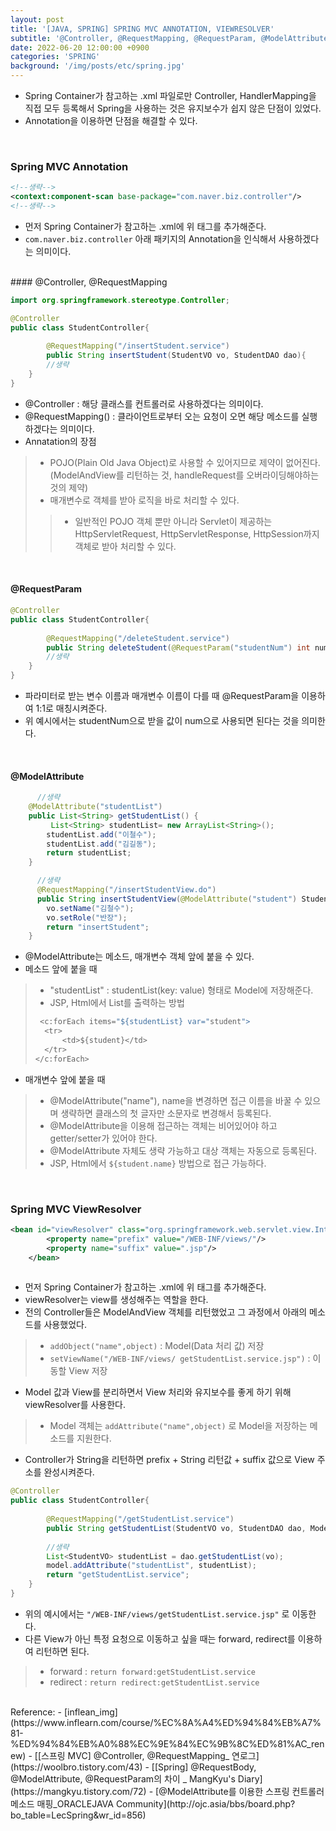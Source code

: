 ```yaml
---
layout: post
title: '[JAVA, SPRING] SPRING MVC ANNOTATION, VIEWRESOLVER'
subtitle: '@Controller, @RequestMapping, @RequestParam, @ModelAttribute, viewResolver'
date: 2022-06-20 12:00:00 +0900
categories: 'SPRING'
background: '/img/posts/etc/spring.jpg'
---
```


- Spring Container가 참고하는 .xml 파일로만 Controller, HandlerMapping을 직접 모두 등록해서 Spring을 사용하는 것은 유지보수가 쉽지 않은 단점이 있었다.
- Annotation을 이용하면 단점을 해결할 수 있다.
 
<br>

### Spring MVC Annotation

```xml
<!--생략-->
<context:component-scan base-package="com.naver.biz.controller"/>
<!--생략-->
```

- 먼저 Spring Container가 참고하는 .xml에 위 태그를 추가해준다.
- `com.naver.biz.controller` 아래 패키지의 Annotation을 인식해서 사용하겠다는 의미이다. 

<br>
#### @Controller, @RequestMapping

```java
import org.springframework.stereotype.Controller;

@Controller
public class StudentController{
		
        @RequestMapping("/insertStudent.service")
        public String insertStudent(StudentVO vo, StudentDAO dao){
        //생략
	}
}
```

- @Controller : 해당 클래스를 컨트롤러로 사용하겠다는 의미이다. 
- @RequestMapping() : 클라이언트로부터 오는 요청이 오면 해당 메소드를 실행하겠다는 의미이다. 
- Annatation의 장점
> - POJO(Plain Old Java Object)로 사용할 수 있어지므로 제약이 없어진다. (ModelAndView를 리턴하는 것, handleRequest를 오버라이딩해야하는 것의 제약)
> - 매개변수로 객체를 받아 로직을 바로 처리할 수 있다. 
> > - 일반적인 POJO 객체 뿐만 아니라 Servlet이 제공하는 HttpServletRequest, HttpServletResponse, HttpSession까지 객체로 받아 처리할 수 있다. 

<br>

#### @RequestParam

```java
@Controller
public class StudentController{
		
        @RequestMapping("/deleteStudent.service")
        public String deleteStudent(@RequestParam("studentNum") int num, StudentDAO dao){
        //생략
	}
}
```

- 파라미터로 받는 변수 이름과 매개변수 이름이 다를 때 @RequestParam을 이용하여 1:1로 매칭시켜준다. 
- 위 예시에서는 studentNum으로 받을 값이 num으로 사용되면 된다는 것을 의미한다. 

<br>

#### @ModelAttribute

```java
  	  //생략
    @ModelAttribute("studentList")
    public List<String> getStudentList() {
         List<String> studentList= new ArrayList<String>();
        studentList.add("이철수"); 
        studentList.add("김길동");
        return studentList;
	}

  	  //생략
      @RequestMapping("/insertStudentView.do")
	  public String insertStudentView(@ModelAttribute("student") StudentVO vo) {
		vo.setName("김철수");
		vo.setRole("반장");
		return "insertStudent";
 	}
```
- @ModelAttribute는 메소드, 매개변수 객체 앞에 붙을 수 있다. 
- 메소드 앞에 붙을 때
> - "studentList" : studentList(key: value) 형태로 Model에 저장해준다.
> -  JSP, Html에서 List를 출력하는 방법
>
> ```java
>  <c:forEach items="${studentList} var="student">
> 	<tr>
> 		<td>${student}</td>
>  	</tr>
> </c:forEach>
> ```

- 매개변수 앞에 붙을 때
> - @ModelAttribute("name"), name을 변경하면 접근 이름을 바꿀 수 있으며 생략하면 클래스의 첫 글자만 소문자로 변경해서 등록된다.
> - @ModelAttribute을 이용해 접근하는 객체는 비어있어야 하고 getter/setter가 있어야 한다. 
> - @ModelAttribute 자체도 생략 가능하고 대상 객체는 자동으로 등록된다.
> - JSP, Html에서 `${student.name}` 방법으로 접근 가능하다.

<br>

### Spring MVC ViewResolver

```xml
<bean id="viewResolver" class="org.springframework.web.servlet.view.InternalResourceViewResolver">
		<property name="prefix" value="/WEB-INF/views/"/>
    	<property name="suffix" value=".jsp"/>
	</bean>
	
```

- 먼저 Spring Container가 참고하는 .xml에 위 태그를 추가해준다.
- viewResolver는 view를 생성해주는 역할을 한다. 
- 전의 Controller들은 ModelAndView 객체를 리턴했었고 그 과정에서 아래의 메소드를 사용했었다. 
> - `addObject("name",object)` : Model(Data 처리 값) 저장
> - `setViewName("/WEB-INF/views/ getStudentList.service.jsp")` : 이동할 View 저장
- Model 값과 View를 분리하면서 View 처리와 유지보수를 좋게 하기 위해 viewResolver를 사용한다. 
> - Model 객체는 `addAttribute("name",object)` 로 Model을 저장하는 메소드를 지원한다.
- Controller가 String을 리턴하면 prefix + String 리턴값 + suffix 값으로 View 주소를 완성시켜준다. 

```java
@Controller
public class StudentController{
		
        @RequestMapping("/getStudentList.service")
        public String getStudentList(StudentVO vo, StudentDAO dao, Model model){
        
        //생략
        List<StudentVO> studentList = dao.getStudentList(vo);
        model.addAttribute("studentList", studentList);
        return "getStudentList.service";
	}
}
```

- 위의 예시에서는 `"/WEB-INF/views/getStudentList.service.jsp"` 로 이동한다.
- 다른 View가 아닌 특정 요청으로 이동하고 싶을 때는 forward, redirect를 이용하여 리턴하면 된다. 
> - forward : `return forward:getStudentList.service`
> - redirect : `return redirect:getStudentList.service`

<br>
Reference:
- [inflean_img](https://www.inflearn.com/course/%EC%8A%A4%ED%94%84%EB%A7%81-%ED%94%84%EB%A0%88%EC%9E%84%EC%9B%8C%ED%81%AC_renew)
- [[스프링 MVC] @Controller, @RequestMapping_ 연로그](https://woolbro.tistory.com/43)
- [[Spring] @RequestBody, @ModelAttribute, @RequestParam의 차이
_ MangKyu's Diary](https://mangkyu.tistory.com/72)
- [@ModelAttribute를 이용한 스프링 컨트롤러 메소드 매핑_ORACLEJAVA Community](http://ojc.asia/bbs/board.php?bo_table=LecSpring&wr_id=856)
